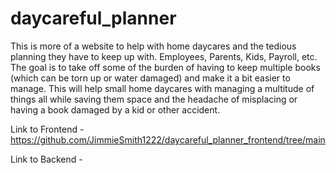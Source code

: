 # daycareful_planner

This is more of a website to help with home daycares and the tedious planning they have to keep up with. Employees, Parents, Kids, Payroll, etc. The goal is to take off some of the burden of having to keep multiple books (which can be torn up or water damaged) and make it a bit easier to manage. This will help small home daycares with managing a multitude of things all while saving them space and the headache of misplacing or having a book damaged by a kid or other accident. 

Link to Frontend - https://github.com/JimmieSmith1222/daycareful_planner_frontend/tree/main

Link to Backend - 
